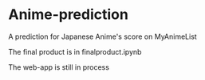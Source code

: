 # Anime-prediction
A prediction for Japanese Anime's score on MyAnimeList


The final product is in finalproduct.ipynb

The web-app is still in process
